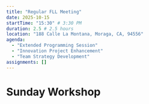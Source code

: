```yaml
---
title: "Regular FLL Meeting"
date: 2025-10-15
startTime: "15:30" # 3:30 PM
duration: 2.5 # 2.5 hours
location: "188 Calle La Montana, Moraga, CA, 94556"
agenda:
  - "Extended Programming Session"
  - "Innovation Project Enhancement"
  - "Team Strategy Development"
assignments: []
---
```


# Sunday Workshop

